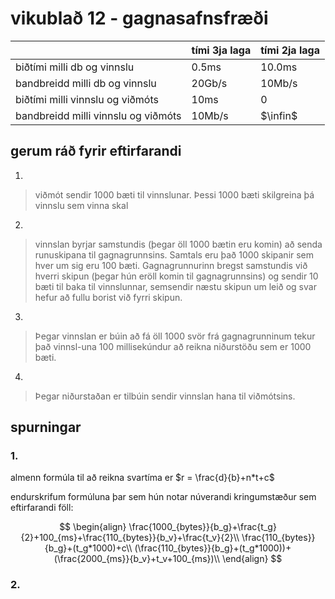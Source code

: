 # vikublað 12 - gagnasafnsfræði

| | tími 3ja laga | tími 2ja laga |
|---|---|---|
| biðtími milli db og vinnslu | 0.5ms | 10.0ms |
| bandbreidd milli db og vinnslu | 20Gb/s | 10Mb/s |
| biðtími milli vinnslu og viðmóts | 10ms | 0 |
| bandbreidd milli vinnslu og viðmóts | 10Mb/s | $\infin$ |

## gerum ráð fyrir eftirfarandi  

1. 
> viðmót sendir 1000 bæti til vinnslunar. Þessi 1000 bæti skilgreina þá vinnslu sem vinna skal  

2. 
> vinnslan byrjar  samstundis  (þegar  öll  1000  bætin  eru  komin)  að  senda  runuskipana til gagnagrunnsins. Samtals eru það 1000 skipanir sem hver um sig eru 100 bæti.  Gagnagrunnurinn bregst samstundis við hverri skipun (þegar hún eröll komin til gagnagrunnsins) og sendir 10 bæti til baka til vinnslunnar,  semsendir næstu skipun um leið og svar hefur að fullu borist við fyrri skipun.

3. 
> Þegar vinnslan er búin að fá öll 1000 svör frá gagnagrunninum tekur það vinnsl-una 100 millisekúndur að reikna niðurstöðu sem er 1000 bæti.  

4. 
> Þegar niðurstaðan er tilbúin sendir vinnslan hana til viðmótsins.


## spurningar

### 1. 
almenn formúla til að reikna svartíma er $r = \frac{d}{b}+n*t+c$ 

endurskrifum formúluna þar sem hún notar núverandi kringumstæður sem eftirfarandi föll:  

$$
\begin{align}
\frac{1000_{bytes}}{b_g}+\frac{t_g}{2}+100_{ms}+\frac{110_{bytes}}{b_v}+\frac{t_v}{2}\\
\frac{110_{bytes}}{b_g}+(t_g*1000)+c\\
(\frac{110_{bytes}}{b_g}+(t_g*1000))+(\frac{2000_{ms}}{b_v}+t_v+100_{ms})\\
\end{align}
$$

### 2. 
